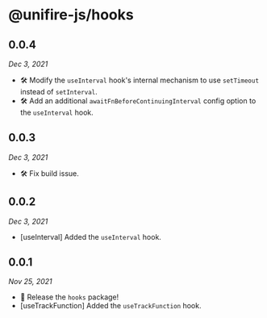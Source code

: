 # @unifire-js/hooks

## 0.0.4

<i>Dec 3, 2021</i>

* 🛠️ Modify the `useInterval` hook's internal mechanism to use `setTimeout` instead of `setInterval`.
* 🛠️ Add an additional `awaitFnBeforeContinuingInterval` config option to the `useInterval` hook.

## 0.0.3

<i>Dec 3, 2021</i>

* 🛠️ Fix build issue.

## 0.0.2

<i>Dec 3, 2021</i>

* \[useInterval\] Added the `useInterval` hook.

## 0.0.1

<i>Nov 25, 2021</i>

* 🚀 Release the `hooks` package!
* \[useTrackFunction\] Added the `useTrackFunction` hook.